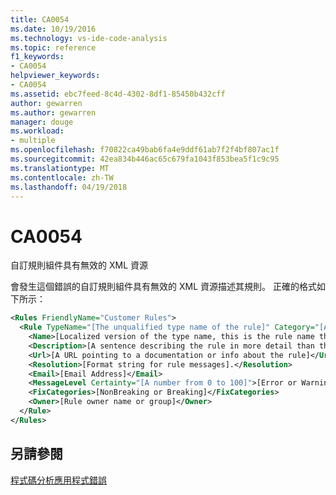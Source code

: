 ```yaml
---
title: CA0054
ms.date: 10/19/2016
ms.technology: vs-ide-code-analysis
ms.topic: reference
f1_keywords:
- CA0054
helpviewer_keywords:
- CA0054
ms.assetid: ebc7feed-8c4d-4302-8df1-85450b432cff
author: gewarren
ms.author: gewarren
manager: douge
ms.workload:
- multiple
ms.openlocfilehash: f70822ca49bab6fa4e9ddf61ab7f2f4bf807ac1f
ms.sourcegitcommit: 42ea834b446ac65c679fa1043f853bea5f1c9c95
ms.translationtype: MT
ms.contentlocale: zh-TW
ms.lasthandoff: 04/19/2018
---
```

# <a name="ca0054"></a>CA0054
自訂規則組件具有無效的 XML 資源

 會發生這個錯誤的自訂規則組件具有無效的 XML 資源描述其規則。 正確的格式如下所示：

 ```xml
 <Rules FriendlyName="Customer Rules">
   <Rule TypeName="[The unqualified type name of the rule]" Category="[A category name such as Customer.Usage]" CheckId="[An identifier for the rule that is at least unique within the same category]">
     <Name>[Localized version of the type name, this is the rule name that appears in the UI]</Name>
     <Description>[A sentence describing the rule in more detail than the name].</Description>
     <Url>[A URL pointing to a documentation or info about the rule]</Url>
     <Resolution>[Format string for rule messages].</Resolution>
     <Email>[Email Address]</Email>
     <MessageLevel Certainty="[A number from 0 to 100]">[Error or Warning]</MessageLevel>
     <FixCategories>[NonBreaking or Breaking]</FixCategories>
     <Owner>[Rule owner name or group]</Owner>
   </Rule>
 </Rules>
 ```

## <a name="see-also"></a>另請參閱
 [程式碼分析應用程式錯誤](../code-quality/code-analysis-application-errors.md)
